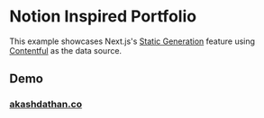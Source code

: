 # Notion Inspired Portfolio

This example showcases Next.js's [Static Generation](https://nextjs.org/docs/basic-features/pages) feature using [Contentful](https://www.contentful.com/) as the data source.

## Demo

### [akashdathan.co](https://next-blog-contentful.vercel.app/)